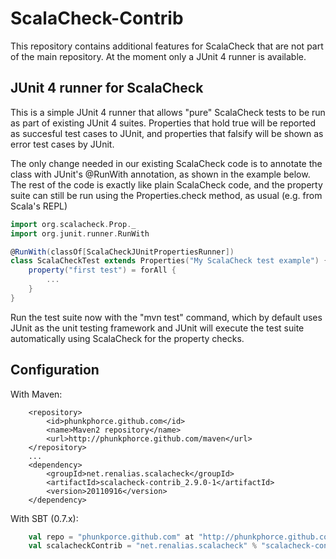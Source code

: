 ScalaCheck-Contrib
==================
This repository contains additional features for ScalaCheck that are not part of the main repository. At the moment only a JUnit 4 runner is available.

JUnit 4 runner for ScalaCheck
-----------------------------

This is a simple JUnit 4 runner that allows "pure" ScalaCheck tests to be run as part of existing JUnit 4 suites. Properties that hold true will be reported as succesful test cases to JUnit, and properties that falsify will be shown as error test cases by JUnit.

The only change needed in our existing ScalaCheck code is to annotate the class with JUnit's @RunWith annotation, as shown in the example below. The rest of the code is exactly like plain ScalaCheck code, and the property suite can still be run using the Properties.check method, as usual (e.g. from Scala's REPL)

```scala
import org.scalacheck.Prop._
import org.junit.runner.RunWith

@RunWith(classOf[ScalaCheckJUnitPropertiesRunner])
class ScalaCheckTest extends Properties("My ScalaCheck test example") {
	property("first test") = forAll {
		...
	}
}
```

Run the test suite now with the "mvn test" command, which by default uses JUnit as the unit testing framework and JUnit will execute the test suite automatically using ScalaCheck for the property checks.

Configuration
----------------
With Maven:

        <repository>
            <id>phunkphorce.github.com</id>
            <name>Maven2 repository</name>
            <url>http://phunkphorce.github.com/maven</url>
        </repository>
        ...
        <dependency>
            <groupId>net.renalias.scalacheck</groupId>
            <artifactId>scalacheck-contrib_2.9.0-1</artifactId>
            <version>20110916</version>
        </dependency>

With SBT (0.7.x):

```scala
    val repo = "phunkporce.github.com" at "http://phunkphorce.github.com/maven"
	val scalacheckContrib = "net.renalias.scalacheck" % "scalacheck-contrib_2.9.0-1" % "20110916"
```